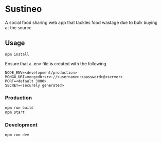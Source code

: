 # Sustineo
A social food sharing web app that tackles food wastage due to bulk buying at the source

## Usage

```sh
npm install
```

Ensure that a .env file is created with the following

```
NODE_ENV=<development/production>
MONGO_URI=mongodb+srv://<username>:<password>@<server>
PORT=<default 3000>
SECRET=<securely generated>
```

### Production

```sh
npm run build
npm start
```

### Development

```sh
npm run dev
```